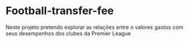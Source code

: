 # Football-transfer-fee
 
Neste projeto pretendo explorar as relações entre o valores gastos com seus desempenhos dos clubes da Premier League
